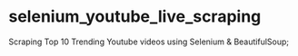 # selenium_youtube_live_scraping
Scraping Top 10 Trending Youtube videos using Selenium & BeautifulSoup; 
